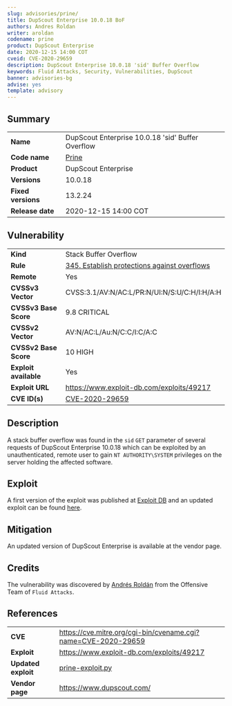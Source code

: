 ```yaml
---
slug: advisories/prine/
title: DupScout Enterprise 10.0.18 BoF
authors: Andres Roldan
writer: aroldan
codename: prine
product: DupScout Enterprise
date: 2020-12-15 14:00 COT
cveid: CVE-2020-29659
description: DupScout Enterprise 10.0.18 'sid' Buffer Overflow
keywords: Fluid Attacks, Security, Vulnerabilities, DupScout
banner: advisories-bg
advise: yes
template: advisory
---
```


## Summary

|                    |                                                   |
|--------------------|---------------------------------------------------|
| **Name**           | DupScout Enterprise 10.0.18 'sid' Buffer Overflow |
| **Code name**      | [Prine](https://en.wikipedia.org/wiki/John_Prine) |
| **Product**        | DupScout Enterprise                               |
| **Versions**       | 10.0.18                                           |
| **Fixed versions** | 13.2.24                                           |
| **Release date**   | 2020-12-15 14:00 COT                              |

## Vulnerability

|                       |                                                                                                   |
|-----------------------|---------------------------------------------------------------------------------------------------|
| **Kind**              | Stack Buffer Overflow                                                                             |
| **Rule**              | [345. Establish protections against overflows](https://docs.fluidattacks.com/criteria/source/345) |
| **Remote**            | Yes                                                                                               |
| **CVSSv3 Vector**     | CVSS:3.1/AV:N/AC:L/PR:N/UI:N/S:U/C:H/I:H/A:H                                                      |
| **CVSSv3 Base Score** | 9.8 CRITICAL                                                                                      |
| **CVSSv2 Vector**     | AV:N/AC:L/Au:N/C:C/I:C/A:C                                                                        |
| **CVSSv2 Base Score** | 10 HIGH                                                                                           |
| **Exploit available** | Yes                                                                                               |
| **Exploit URL**       | <https://www.exploit-db.com/exploits/49217>                                                       |
| **CVE ID(s)**         | [CVE-2020-29659](https://cve.mitre.org/cgi-bin/cvename.cgi?name=CVE-2020-29659)                   |

## Description

A stack buffer overflow was found in the `sid` `GET` parameter of
several requests of DupScout Enterprise 10.0.18 which can be exploited
by an unauthenticated, remote user to gain `NT AUTHORITY\SYSTEM`
privileges on the server holding the affected software.

## Exploit

A first version of the exploit was published at [Exploit
DB](https://www.exploit-db.com/exploits/49217) and an updated exploit
can be found [here](prine-exploit.py).

## Mitigation

An updated version of DupScout Enterprise is available at the vendor
page.

## Credits

The vulnerability was discovered by [Andrés
Roldán](https://www.linkedin.com/in/andres-roldan/) from the Offensive
Team of `Fluid Attacks`.

## References

|                     |                                                                 |
|---------------------|-----------------------------------------------------------------|
| **CVE**             | <https://cve.mitre.org/cgi-bin/cvename.cgi?name=CVE-2020-29659> |
| **Exploit**         | <https://www.exploit-db.com/exploits/49217>                     |
| **Updated exploit** | [prine-exploit.py](prine-exploit.py)                            |
| **Vendor page**     | <https://www.dupscout.com/>                                     |
